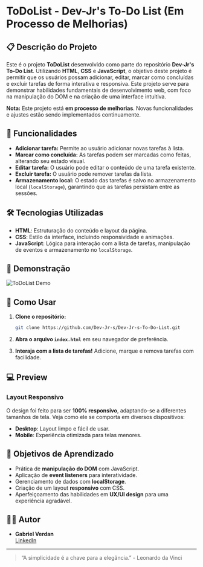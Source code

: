 # ToDoList - Dev-Jr's To-Do List (Em Processo de Melhorias)

## 📋 Descrição do Projeto

Este é o projeto **ToDoList** desenvolvido como parte do repositório **Dev-Jr's To-Do List**. Utilizando **HTML**, **CSS** e **JavaScript**, o objetivo deste projeto é permitir que os usuários possam adicionar, editar, marcar como concluídas e excluir tarefas de forma interativa e responsiva. Este projeto serve para demonstrar habilidades fundamentais de desenvolvimento web, com foco na manipulação do DOM e na criação de uma interface intuitiva.

**Nota:** Este projeto está **em processo de melhorias**. Novas funcionalidades e ajustes estão sendo implementados continuamente.

## 🚀 Funcionalidades

- **Adicionar tarefa:** Permite ao usuário adicionar novas tarefas à lista.
- **Marcar como concluída:** As tarefas podem ser marcadas como feitas, alterando seu estado visual.
- **Editar tarefa:** O usuário pode editar o conteúdo de uma tarefa existente.
- **Excluir tarefa:** O usuário pode remover tarefas da lista.
- **Armazenamento local:** O estado das tarefas é salvo no armazenamento local (`localStorage`), garantindo que as tarefas persistam entre as sessões.

## 🛠️ Tecnologias Utilizadas

- **HTML**: Estruturação do conteúdo e layout da página.
- **CSS**: Estilo da interface, incluindo responsividade e animações.
- **JavaScript**: Lógica para interação com a lista de tarefas, manipulação de eventos e armazenamento no `localStorage`.

## 📸 Demonstração

![ToDoList Demo](https://img.shields.io/badge/-ToDoList-333333?style=flat&logo=github&logoColor=white)

## 🔧 Como Usar

1. **Clone o repositório:**
   ```bash
   git clone https://github.com/Dev-Jr-s/Dev-Jr-s-To-Do-List.git

2. **Abra o arquivo `index.html`** em seu navegador de preferência.

3. **Interaja com a lista de tarefas!** Adicione, marque e remova tarefas com facilidade.

## 💻 Preview

### Layout Responsivo

O design foi feito para ser **100% responsivo**, adaptando-se a diferentes tamanhos de tela. Veja como ele se comporta em diversos dispositivos:

- **Desktop**: Layout limpo e fácil de usar.
- **Mobile**: Experiência otimizada para telas menores.

## 🎯 Objetivos de Aprendizado

- Prática de **manipulação do DOM** com JavaScript.
- Aplicação de **event listeners** para interatividade.
- Gerenciamento de dados com **localStorage**.
- Criação de um layout **responsivo** com CSS.
- Aperfeiçoamento das habilidades em **UX/UI design** para uma experiência agradável.

## 👨‍💻 Autor

- **Gabriel Verdan**  
[LinkedIn](https://www.linkedin.com/in/gabriel-verdan-418129312/)

---

> “A simplicidade é a chave para a elegância.” - Leonardo da Vinci
